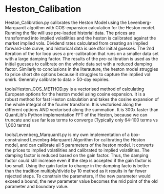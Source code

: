 # Heston_Calibation

Heston_Calibration.py calibrates the Heston Model using the Levenberg-Marquardt algoithm with COS-expansion calculation for the Heston model. Running the file will use pre-loaded historial data. The prices are transformed into implied volatilities and the heston is calibrated against the market implied vols. Dividend rates calculated from creating an implied forward-rate curve, and historical data is use dfor initial guesses. The 2nd iteration of the for loop uses a pre-calibration that runs on a smaller data set with a large damping factor. The results of the pre-calibration is used as the initial guesses to calibrate on the whole data set with a reduced damping factor. Similarly to conclusions in the literauture, the heston model struggles to price short dte options because it struggles to capture the implied vol smirk. Generally calibrate to data > 50-day expiries. 

tools/Heston_COS_METHOD.py is a vectorised method of calculating European options for the heston model using cosine expansion. It is a robust method for fast Heston calculation and takes the cosine expansion of the whole integral of the fourier transform. It is vectorised along the different options AND vectorised along the summation. It is 300x faster than QuantLib's Python implementation FFT of the Heston, because we can truncate and use far less terms to converge (Typically only 64-100 terms vs 1,000 terms) 

tools/Levenberg_Marquardt.py is my own implementation of a box-constrained Levenbrg-Marquardt Algorithm for calibrating the Heston model, and can calibrate all 5 parameters of the heston model. It converts the prices to implied volatilities and calibrated to implied volatilities. The damping factor is reduced based on the gain factor. Thus, the damping factor could still increase even if the step is accepted if the gain factor is too small. Using the gain factor to change in the damping facto is better than the tradition multiply/divide by 10 method as it results in far fewer rejected steps. To constrain the parameters, if the new parameter would exceed a bound, the new parameter value becomes the mid point of the old parameter and boundary value. 
